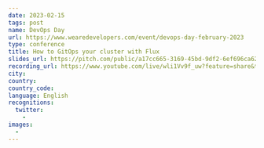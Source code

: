 ```yaml
---
date: 2023-02-15
tags: post
name: DevOps Day
url: https://www.wearedevelopers.com/event/devops-day-february-2023
type: conference
title: How to GitOps your cluster with Flux
slides_url: https://pitch.com/public/a17cc665-3169-45bd-9df2-6ef696ca62be
recording_url: https://www.youtube.com/live/wli1Vv9f_uw?feature=share&t=11028
city:
country:
country_code:
language: English
recognitions:
  twitter:
    - 
images:
  - 
---
```

